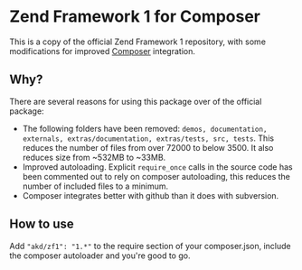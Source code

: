 Zend Framework 1 for Composer
=============================

This is a copy of the official Zend Framework 1 repository, with some modifications for improved [Composer](http://getcomposer.org/) integration.

## Why?

There are several reasons for using this package over of the official package:

* The following folders have been removed: `demos, documentation, externals, extras/documentation, extras/tests, src, tests`. This reduces the number of files from over 72000 to below 3500. It also reduces size from ~532MB to ~33MB.
* Improved autoloading. Explicit `require_once` calls in the source code has been commented out to rely on composer autoloading, this reduces the number of included files to a minimum.
* Composer integrates better with github than it does with subversion.

## How to use

Add `"akd/zf1": "1.*"` to the require section of your composer.json, include the composer autoloader and you're good to go.
